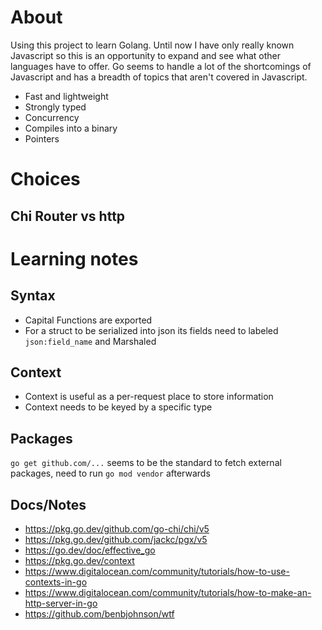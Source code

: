 # About

Using this project to learn Golang. Until now I have only really known Javascript so this is an opportunity to expand and see what other languages have to offer. Go seems to handle a lot of the shortcomings of Javascript and has a breadth of topics that aren't covered in Javascript.

- Fast and lightweight
- Strongly typed
- Concurrency
- Compiles into a binary
- Pointers

# Choices

## Chi Router vs http

# Learning notes

## Syntax

- Capital Functions are exported
- For a struct to be serialized into json its fields need to labeled `json:field_name` and Marshaled

## Context

- Context is useful as a per-request place to store information
- Context needs to be keyed by a specific type

## Packages

`go get github.com/...` seems to be the standard to fetch external packages, need to run `go mod vendor` afterwards

## Docs/Notes

- https://pkg.go.dev/github.com/go-chi/chi/v5
- https://pkg.go.dev/github.com/jackc/pgx/v5
- https://go.dev/doc/effective_go
- https://pkg.go.dev/context
- https://www.digitalocean.com/community/tutorials/how-to-use-contexts-in-go
- https://www.digitalocean.com/community/tutorials/how-to-make-an-http-server-in-go
- https://github.com/benbjohnson/wtf
